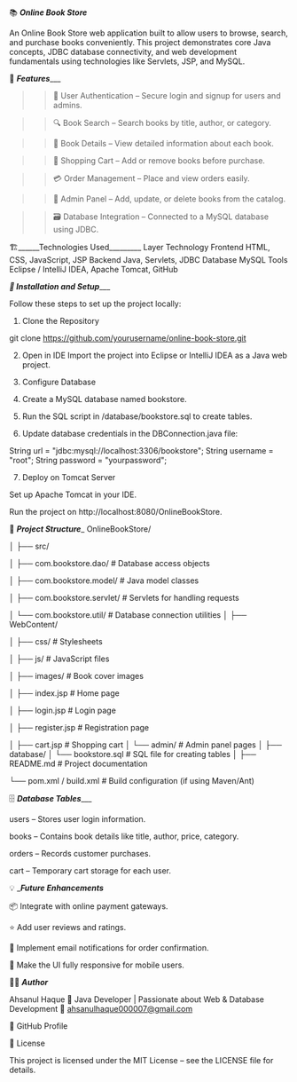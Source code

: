 📚 _____Online Book Store_____

An Online Book Store web application built to allow users to browse, search, and purchase books conveniently. This project demonstrates core Java concepts, JDBC database connectivity, and web development fundamentals using technologies like Servlets, JSP, and MySQL.

🚀 _______Features__________

>>👤 User Authentication – Secure login and signup for users and admins.

>>🔍 Book Search – Search books by title, author, or category.

>>📖 Book Details – View detailed information about each book.

>>🛒 Shopping Cart – Add or remove books before purchase.

>>💳 Order Management – Place and view orders easily.

>>🧾 Admin Panel – Add, update, or delete books from the catalog.

>>🗃️ Database Integration – Connected to a MySQL database using JDBC.

🏗️______Technologies Used_________
Layer	Technology
Frontend	HTML, CSS, JavaScript, JSP
Backend	Java, Servlets, JDBC
Database	MySQL
Tools	Eclipse / IntelliJ IDEA, Apache Tomcat, GitHub


___🧰 Installation and Setup______

Follow these steps to set up the project locally:

1. Clone the Repository

git clone https://github.com/yourusername/online-book-store.git


2. Open in IDE
Import the project into Eclipse or IntelliJ IDEA as a Java web project.

3. Configure Database

4. Create a MySQL database named bookstore.

5. Run the SQL script in /database/bookstore.sql to create tables.

6. Update database credentials in the DBConnection.java file:

String url = "jdbc:mysql://localhost:3306/bookstore";
String username = "root";
String password = "yourpassword";


7. Deploy on Tomcat Server

Set up Apache Tomcat in your IDE.

Run the project on http://localhost:8080/OnlineBookStore.

📂 ___Project Structure____
OnlineBookStore/

│
├── src/

│   ├── com.bookstore.dao/         # Database access objects

│   ├── com.bookstore.model/       # Java model classes

│   ├── com.bookstore.servlet/     # Servlets for handling requests

│   └── com.bookstore.util/        # Database connection utilities
│
├── WebContent/

│   ├── css/                       # Stylesheets

│   ├── js/                        # JavaScript files

│   ├── images/                    # Book cover images

│   ├── index.jsp                  # Home page

│   ├── login.jsp                  # Login page

│   ├── register.jsp               # Registration page

│   ├── cart.jsp                   # Shopping cart
│   └── admin/                     # Admin panel pages
│
├── database/
│   └── bookstore.sql              # SQL file for creating tables
│
├── README.md                      # Project documentation

└── pom.xml / build.xml            # Build configuration (if using Maven/Ant)

🗄️ ___Database Tables______

users – Stores user login information.

books – Contains book details like title, author, price, category.

orders – Records customer purchases.

cart – Temporary cart storage for each user.

💡 ____Future Enhancements___

📦 Integrate with online payment gateways.

⭐ Add user reviews and ratings.

🔔 Implement email notifications for order confirmation.

📱 Make the UI fully responsive for mobile users.

🧑‍💻 ___Author___

Ahsanul Haque
💼 Java Developer | Passionate about Web & Database Development
📧 ahsanulhaque000007@gmail.com

🔗 GitHub Profile

📝 License

This project is licensed under the MIT License – see the LICENSE
 file for details.
